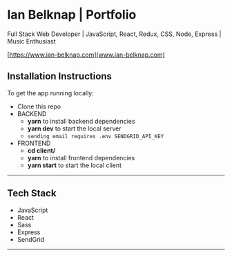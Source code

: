 # Ian Belknap | Portfolio
Full Stack Web Developer | JavaScript, React, Redux, CSS, Node, Express | Music Enthusiast

[https://www.ian-belknap.com](www.ian-belknap.com)

## Installation Instructions

To get the app running locally:
- Clone this repo
- BACKEND
	- **yarn** to install backend dependencies
	- **yarn dev** to start the local server
	- `sending email requires .env SENDGRID_API_KEY`
- FRONTEND
	- **cd client/**
	- **yarn** to install frontend dependencies
	- **yarn start** to start the local client
---
## Tech Stack

- JavaScript
- React
- Sass
- Express
- SendGrid
---
